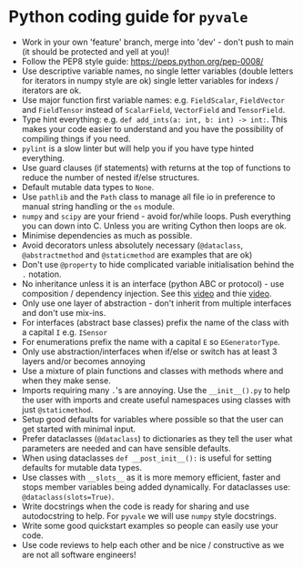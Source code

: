 # Python coding guide for `pyvale`
- Work in your own 'feature' branch, merge into 'dev' - don't push to main (it should be protected and yell at you)!
- Follow the PEP8 style guide: https://peps.python.org/pep-0008/
- Use descriptive variable names, no single letter variables (double letters for iterators in numpy style are ok) single letter variables for indexs / iterators are ok.
- Use major function first variable names: e.g. `FieldScalar`, `FieldVector` and `FieldTensor` instead of `ScalarField`, `VectorField` and `TensorField`.
- Type hint everything: e.g. `def add_ints(a: int, b: int) -> int:`. This makes your code easier to understand and you have the possibility of compiling things if you need.
- `pylint` is a slow linter but will help you if you have type hinted everything.
- Use guard clauses (if statements) with returns at the top of functions to reduce the number of nested if/else structures.
- Default mutable data types to `None`.
- Use `pathlib` and the `Path` class to manage all file io in preference to manual string handling or the `os` module.
- `numpy` and `scipy` are your friend - avoid for/while loops. Push everything you can down into C. Unless you are writing Cython then loops are ok.
- Minimise dependencies as much as possible.
- Avoid decorators unless absolutely necessary (`@dataclass`,  `@abstractmethod` and `@staticmethod` are examples that are ok)
- Don't use `@property` to hide complicated variable initialisation behind the `.` notation.
- No inheritance unless it is an interface (python ABC or protocol) - use composition / dependency injection. See this [video](https://www.youtube.com/watch?v=hxGOiiR9ZKg&t=3s) and thie [video](https://www.youtube.com/watch?v=J1f5b4vcxCQ&t=2s).
- Only use one layer of abstraction - don't inherit from multiple interfaces and don't use mix-ins.
- For interfaces (abstract base classes) prefix the name of the class with a capital `I` e.g. `ISensor`
- For enumerations prefix the name with a capital `E` so `EGeneratorType`.
- Only use abstraction/interfaces when if/else or switch has at least 3 layers and/or becomes annoying
- Use a mixture of plain functions and classes with methods where and when they make sense.
- Imports requiring many `.`'s are annoying. Use the `__init__().py` to help the user with imports and create useful namespaces using classes with just `@staticmethod`.
- Setup good defaults for variables where possible so that the user can get started with minimal input.
- Prefer dataclasses (`@dataclass`) to dictionaries as they tell the user what parameters are needed and can have sensible defaults.
- When using dataclasses `def __post_init__():` is useful for setting defaults for mutable data types.
- Use classes with `__slots__` as it is more memory efficient, faster and stops member variables being added dynamically. For dataclasses use: `@dataclass(slots=True)`.
- Write docstrings when the code is ready for sharing and use autodocstring to help. For `pyvale` we will use `numpy` style docstrings.
- Write some good quickstart examples so people can easily use your code.
- Use code reviews to help each other and be nice / constructive as we are not all software engineers!